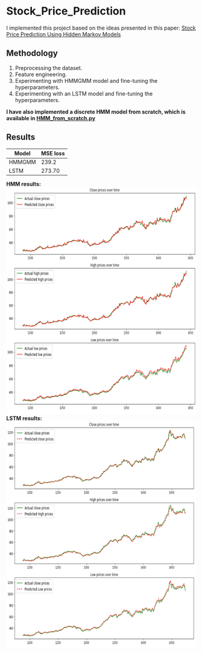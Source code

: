 # Stock_Price_Prediction

I implemented this project based on the ideas presented in this paper: [Stock Price Prediction Using Hidden Markov Models](https://users.cs.duke.edu/~bdhingra/papers/stock_hmm.pdf)


## Methodology
1. Preprocessing the dataset.
2. Feature engineering.
3. Experimenting with HMMGMM model and fine-tuning the hyperparameters.
4. Experimenting with an LSTM model and fine-tuning the hyperparameters.

**I have also implemented a discrete HMM model from scratch, which is available in [HMM_from_scratch.py](https://github.com/taravatp/Stock_Price_Prediction/blob/main/HMM_from_scratch.py)**

## Results

Model  |     MSE loss                  
------ | ----------------
HMMGMM |    239.2     
LSTM   |    273.70      

**HMM results:**
<img src="https://github.com/taravatp/Stock_Price_Prediction/blob/main/results/HMM_results.png" height="600">
**LSTM results:**
<img src="https://github.com/taravatp/Stock_Price_Prediction/blob/main/results/LSTM_results.png" height="600">

